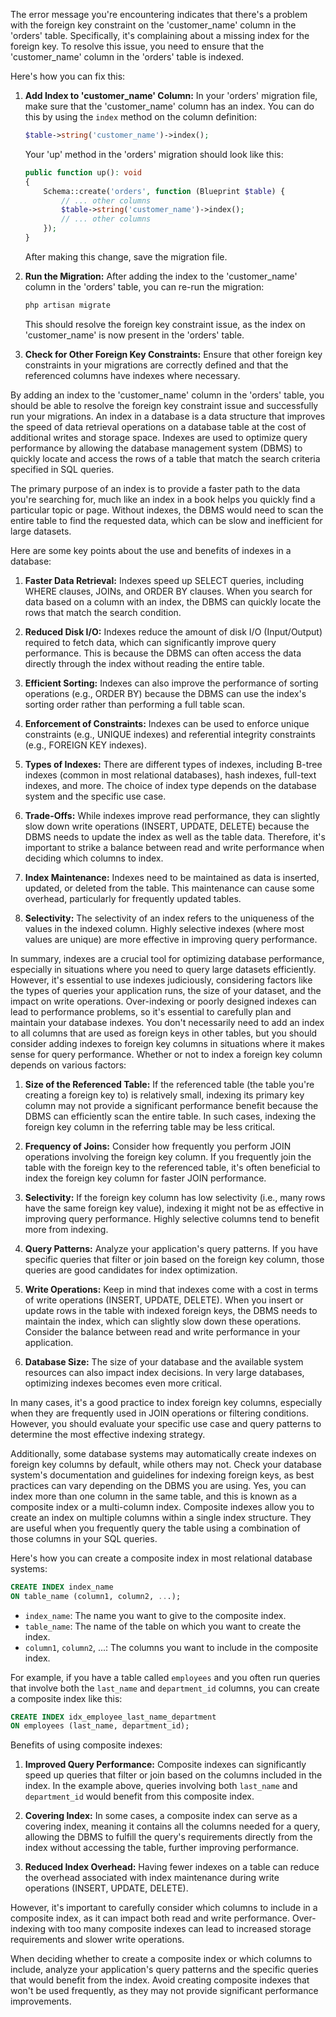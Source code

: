 The error message you're encountering indicates that there's a problem with the foreign key constraint on the 'customer_name' column in the 'orders' table. Specifically, it's complaining about a missing index for the foreign key. To resolve this issue, you need to ensure that the 'customer_name' column in the 'orders' table is indexed.

Here's how you can fix this:

1. **Add Index to 'customer_name' Column:** In your 'orders' migration file, make sure that the 'customer_name' column has an index. You can do this by using the `index` method on the column definition:

   ```php
   $table->string('customer_name')->index();
   ```

   Your 'up' method in the 'orders' migration should look like this:

   ```php
   public function up(): void
   {
       Schema::create('orders', function (Blueprint $table) {
           // ... other columns
           $table->string('customer_name')->index();
           // ... other columns
       });
   }
   ```

   After making this change, save the migration file.

2. **Run the Migration:** After adding the index to the 'customer_name' column in the 'orders' table, you can re-run the migration:

   ```bash
   php artisan migrate
   ```

   This should resolve the foreign key constraint issue, as the index on 'customer_name' is now present in the 'orders' table.

3. **Check for Other Foreign Key Constraints:** Ensure that other foreign key constraints in your migrations are correctly defined and that the referenced columns have indexes where necessary.

By adding an index to the 'customer_name' column in the 'orders' table, you should be able to resolve the foreign key constraint issue and successfully run your migrations.
An index in a database is a data structure that improves the speed of data retrieval operations on a database table at the cost of additional writes and storage space. Indexes are used to optimize query performance by allowing the database management system (DBMS) to quickly locate and access the rows of a table that match the search criteria specified in SQL queries.

The primary purpose of an index is to provide a faster path to the data you're searching for, much like an index in a book helps you quickly find a particular topic or page. Without indexes, the DBMS would need to scan the entire table to find the requested data, which can be slow and inefficient for large datasets.

Here are some key points about the use and benefits of indexes in a database:

1. **Faster Data Retrieval:** Indexes speed up SELECT queries, including WHERE clauses, JOINs, and ORDER BY clauses. When you search for data based on a column with an index, the DBMS can quickly locate the rows that match the search condition.

2. **Reduced Disk I/O:** Indexes reduce the amount of disk I/O (Input/Output) required to fetch data, which can significantly improve query performance. This is because the DBMS can often access the data directly through the index without reading the entire table.

3. **Efficient Sorting:** Indexes can also improve the performance of sorting operations (e.g., ORDER BY) because the DBMS can use the index's sorting order rather than performing a full table scan.

4. **Enforcement of Constraints:** Indexes can be used to enforce unique constraints (e.g., UNIQUE indexes) and referential integrity constraints (e.g., FOREIGN KEY indexes).

5. **Types of Indexes:** There are different types of indexes, including B-tree indexes (common in most relational databases), hash indexes, full-text indexes, and more. The choice of index type depends on the database system and the specific use case.

6. **Trade-Offs:** While indexes improve read performance, they can slightly slow down write operations (INSERT, UPDATE, DELETE) because the DBMS needs to update the index as well as the table data. Therefore, it's important to strike a balance between read and write performance when deciding which columns to index.

7. **Index Maintenance:** Indexes need to be maintained as data is inserted, updated, or deleted from the table. This maintenance can cause some overhead, particularly for frequently updated tables.

8. **Selectivity:** The selectivity of an index refers to the uniqueness of the values in the indexed column. Highly selective indexes (where most values are unique) are more effective in improving query performance.

In summary, indexes are a crucial tool for optimizing database performance, especially in situations where you need to query large datasets efficiently. However, it's essential to use indexes judiciously, considering factors like the types of queries your application runs, the size of your dataset, and the impact on write operations. Over-indexing or poorly designed indexes can lead to performance problems, so it's essential to carefully plan and maintain your database indexes.
You don't necessarily need to add an index to all columns that are used as foreign keys in other tables, but you should consider adding indexes to foreign key columns in situations where it makes sense for query performance. Whether or not to index a foreign key column depends on various factors:

1. **Size of the Referenced Table:** If the referenced table (the table you're creating a foreign key to) is relatively small, indexing its primary key column may not provide a significant performance benefit because the DBMS can efficiently scan the entire table. In such cases, indexing the foreign key column in the referring table may be less critical.

2. **Frequency of Joins:** Consider how frequently you perform JOIN operations involving the foreign key column. If you frequently join the table with the foreign key to the referenced table, it's often beneficial to index the foreign key column for faster JOIN performance.

3. **Selectivity:** If the foreign key column has low selectivity (i.e., many rows have the same foreign key value), indexing it might not be as effective in improving query performance. Highly selective columns tend to benefit more from indexing.

4. **Query Patterns:** Analyze your application's query patterns. If you have specific queries that filter or join based on the foreign key column, those queries are good candidates for index optimization.

5. **Write Operations:** Keep in mind that indexes come with a cost in terms of write operations (INSERT, UPDATE, DELETE). When you insert or update rows in the table with indexed foreign keys, the DBMS needs to maintain the index, which can slightly slow down these operations. Consider the balance between read and write performance in your application.

6. **Database Size:** The size of your database and the available system resources can also impact index decisions. In very large databases, optimizing indexes becomes even more critical.

In many cases, it's a good practice to index foreign key columns, especially when they are frequently used in JOIN operations or filtering conditions. However, you should evaluate your specific use case and query patterns to determine the most effective indexing strategy.

Additionally, some database systems may automatically create indexes on foreign key columns by default, while others may not. Check your database system's documentation and guidelines for indexing foreign keys, as best practices can vary depending on the DBMS you are using.
Yes, you can index more than one column in the same table, and this is known as a composite index or a multi-column index. Composite indexes allow you to create an index on multiple columns within a single index structure. They are useful when you frequently query the table using a combination of those columns in your SQL queries.

Here's how you can create a composite index in most relational database systems:

```sql
CREATE INDEX index_name
ON table_name (column1, column2, ...);
```

- `index_name`: The name you want to give to the composite index.
- `table_name`: The name of the table on which you want to create the index.
- `column1`, `column2`, ...: The columns you want to include in the composite index.

For example, if you have a table called `employees` and you often run queries that involve both the `last_name` and `department_id` columns, you can create a composite index like this:

```sql
CREATE INDEX idx_employee_last_name_department
ON employees (last_name, department_id);
```

Benefits of using composite indexes:

1. **Improved Query Performance:** Composite indexes can significantly speed up queries that filter or join based on the columns included in the index. In the example above, queries involving both `last_name` and `department_id` would benefit from this composite index.

2. **Covering Index:** In some cases, a composite index can serve as a covering index, meaning it contains all the columns needed for a query, allowing the DBMS to fulfill the query's requirements directly from the index without accessing the table, further improving performance.

3. **Reduced Index Overhead:** Having fewer indexes on a table can reduce the overhead associated with index maintenance during write operations (INSERT, UPDATE, DELETE).

However, it's important to carefully consider which columns to include in a composite index, as it can impact both read and write performance. Over-indexing with too many composite indexes can lead to increased storage requirements and slower write operations.

When deciding whether to create a composite index or which columns to include, analyze your application's query patterns and the specific queries that would benefit from the index. Avoid creating composite indexes that won't be used frequently, as they may not provide significant performance improvements.
